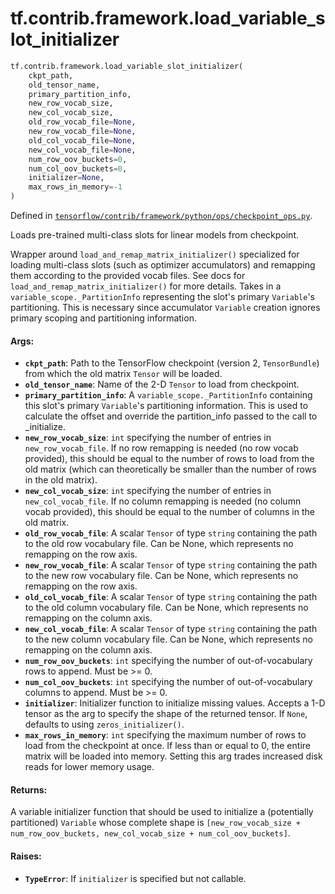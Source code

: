 <div itemscope itemtype="http://developers.google.com/ReferenceObject">
<meta itemprop="name" content="tf.contrib.framework.load_variable_slot_initializer" />
<meta itemprop="path" content="Stable" />
</div>

# tf.contrib.framework.load_variable_slot_initializer

``` python
tf.contrib.framework.load_variable_slot_initializer(
    ckpt_path,
    old_tensor_name,
    primary_partition_info,
    new_row_vocab_size,
    new_col_vocab_size,
    old_row_vocab_file=None,
    new_row_vocab_file=None,
    old_col_vocab_file=None,
    new_col_vocab_file=None,
    num_row_oov_buckets=0,
    num_col_oov_buckets=0,
    initializer=None,
    max_rows_in_memory=-1
)
```



Defined in [`tensorflow/contrib/framework/python/ops/checkpoint_ops.py`](https://www.tensorflow.org/code/tensorflow/contrib/framework/python/ops/checkpoint_ops.py).

Loads pre-trained multi-class slots for linear models from checkpoint.

Wrapper around `load_and_remap_matrix_initializer()` specialized for loading
multi-class slots (such as optimizer accumulators) and remapping them
according to the provided vocab files. See docs for
`load_and_remap_matrix_initializer()` for more details.  Takes in a
`variable_scope._PartitionInfo` representing the slot's primary `Variable`'s
partitioning.  This is necessary since accumulator `Variable` creation ignores
primary scoping and partitioning information.

#### Args:

* <b>`ckpt_path`</b>: Path to the TensorFlow checkpoint (version 2, `TensorBundle`)
    from which the old matrix `Tensor` will be loaded.
* <b>`old_tensor_name`</b>: Name of the 2-D `Tensor` to load from checkpoint.
* <b>`primary_partition_info`</b>: A `variable_scope._PartitionInfo` containing this
    slot's primary `Variable`'s partitioning information.  This is used to
    calculate the offset and override the partition_info passed to the call to
    _initialize.
* <b>`new_row_vocab_size`</b>: `int` specifying the number of entries in
    `new_row_vocab_file`. If no row remapping is needed (no row vocab
    provided), this should be equal to the number of rows to load from the old
    matrix (which can theoretically be smaller than the number of rows in the
    old matrix).
* <b>`new_col_vocab_size`</b>: `int` specifying the number of entries in
    `new_col_vocab_file`. If no column remapping is needed (no column vocab
    provided), this should be equal to the number of columns in the old
    matrix.
* <b>`old_row_vocab_file`</b>: A scalar `Tensor` of type `string` containing the
    path to the old row vocabulary file. Can be None, which represents no
    remapping on the row axis.
* <b>`new_row_vocab_file`</b>: A scalar `Tensor` of type `string` containing the path
    to the new row vocabulary file. Can be None, which represents no remapping
    on the row axis.
* <b>`old_col_vocab_file`</b>: A scalar `Tensor` of type `string` containing the
    path to the old column vocabulary file. Can be None, which represents no
    remapping on the column axis.
* <b>`new_col_vocab_file`</b>: A scalar `Tensor` of type `string` containing the path
    to the new column vocabulary file. Can be None, which represents no
    remapping on the column axis.
* <b>`num_row_oov_buckets`</b>: `int` specifying the number of out-of-vocabulary rows
    to append. Must be >= 0.
* <b>`num_col_oov_buckets`</b>: `int` specifying the number of out-of-vocabulary
    columns to append. Must be >= 0.
* <b>`initializer`</b>: Initializer function to initialize missing values. Accepts a
    1-D tensor as the arg to specify the shape of the returned tensor. If
    `None`, defaults to using `zeros_initializer()`.
* <b>`max_rows_in_memory`</b>: `int` specifying the maximum number of rows to load from
    the checkpoint at once. If less than or equal to 0, the entire matrix will
    be loaded into memory. Setting this arg trades increased disk reads for
    lower memory usage.


#### Returns:

A variable initializer function that should be used to initialize a
(potentially partitioned) `Variable` whose complete shape is
`[new_row_vocab_size + num_row_oov_buckets, new_col_vocab_size +
num_col_oov_buckets]`.


#### Raises:

* <b>`TypeError`</b>: If `initializer` is specified but not callable.